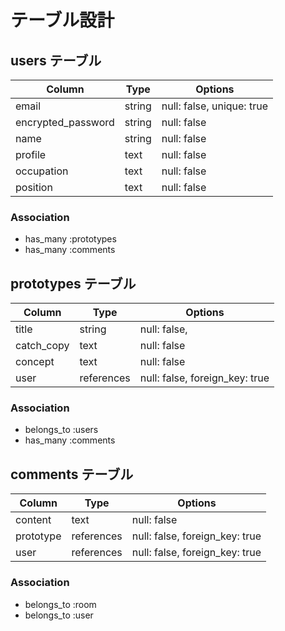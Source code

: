# テーブル設計

## users テーブル

| Column             | Type   | Options                   |
| ------------------ | ------ | ------------------------- |
| email              | string | null: false, unique: true |
| encrypted_password | string | null: false               |
| name               | string | null: false               |
| profile            | text   | null: false               |
| occupation         | text   | null: false               |
| position           | text   | null: false               |


### Association

- has_many :prototypes
- has_many :comments

## prototypes テーブル

| Column      | Type       | Options                   |
| ----------- | ---------- | ------------------------- |
| title       | string     | null: false,              |
| catch_copy  | text       | null: false               |
| concept     | text       | null: false               |
| user        | references | null: false, foreign_key: true               |


### Association

- belongs_to :users
- has_many :comments

## comments テーブル

| Column     | Type       | Options                   |
| -----------| ---------- | ------------------------- |
| content    | text       | null: false               |
| prototype  | references | null: false, foreign_key: true               |
| user       | references | null: false, foreign_key: true               |


### Association

- belongs_to :room
- belongs_to :user



